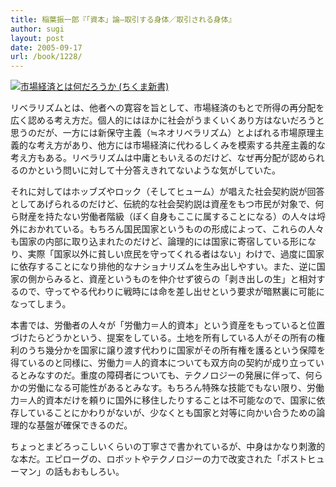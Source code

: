 ```yaml
---
title: 稲葉振一郎『「資本」論―取引する身体／取引される身体』
author: sugi
layout: post
date: 2005-09-17
url: /book/1228/
---
```

<a href="http://www.amazon.co.jp/exec/obidos/ASIN/4480062645/chezsugi-22/ref=nosim/" name="amazletlink" target="_blank"><img src="http://i1.wp.com/ec2.images-amazon.com/images/I/41PD9P7Q96L.SL160.jpg?w=660" alt="市場経済とは何だろうか (ちくま新書)" class="alignleft" data-recalc-dims="1" /></a>

リベラリズムとは、他者への寛容を旨として、市場経済のもとで所得の再分配を広く認める考え方だ。個人的にはほかに社会がうまくいくあり方はないだろうと思うのだが、一方には新保守主義（≒ネオリベラリズム）とよばれる市場原理主義的な考え方があり、他方には市場経済に代わるしくみを模索する共産主義的な考え方もある。リベラリズムは中庸ともいえるのだけど、なぜ再分配が認められるのかという問いに対して十分答えきれてないような気がしていた。

それに対してはホッブズやロック（そしてヒューム）が唱えた社会契約説が回答としてあげられるのだけど、伝統的な社会契約説は資産をもつ市民が対象で、何ら財産を持たない労働者階級（ぼく自身もここに属することになる）の人々は埒外におかれている。もちろん国民国家というものの形成によって、これらの人々も国家の内部に取り込まれたのだけど、論理的には国家に寄宿している形になり、実際「国家以外に貧しい庶民を守ってくれる者はない」わけで、過度に国家に依存することになり排他的なナショナリズムを生み出しやすい。また、逆に国家の側からみると、資産というものを仲介せず彼らの「剥き出しの生」と相対するので、守ってやる代わりに戦時には命を差し出せという要求が暗黙裏に可能になってしまう。

本書では、労働者の人々が「労働力＝人的資本」という資産をもっていると位置づけたらどうかという、提案をしている。土地を所有している人がその所有の権利のうち幾分かを国家に譲り渡す代わりに国家がその所有権を護るという保障を得ているのと同様に、労働力＝人的資本についても双方向の契約が成り立っているとみなすのだ。重度の障碍者についても、テクノロジーの発展に伴って、何らかの労働になる可能性があるとみなす。もちろん特殊な技能でもない限り、労働力＝人的資本だけを頼りに国外に移住したりすることは不可能なので、国家に依存していることにかわりがないが、少なくとも国家と対等に向かい合うための論理的な基盤が確保できるのだ。

ちょっとまどろっこしいくらいの丁寧さで書かれているが、中身はかなり刺激的な本だ。エピローグの、ロボットやテクノロジーの力で改変された「ポストヒューマン」の話もおもしろい。

